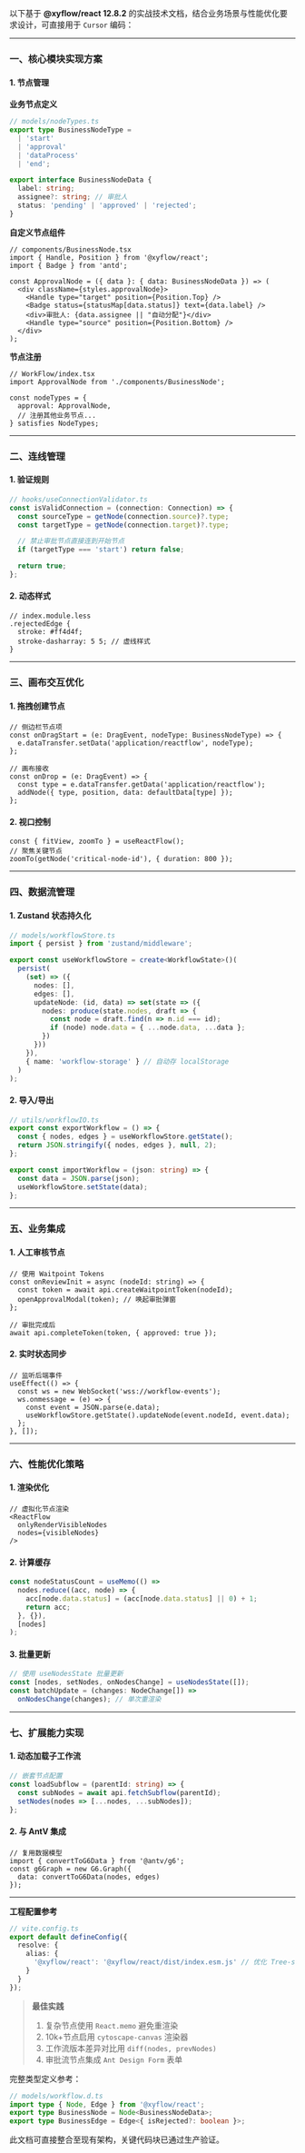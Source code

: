 以下基于 **@xyflow/react 12.8.2** 的实战技术文档，结合业务场景与性能优化要求设计，可直接用于 `Cursor` 编码：

---

### 一、核心模块实现方案
#### 1. **节点管理**
**业务节点定义**
```typescript
// models/nodeTypes.ts
export type BusinessNodeType =
  | 'start'
  | 'approval'
  | 'dataProcess'
  | 'end';

export interface BusinessNodeData {
  label: string;
  assignee?: string; // 审批人
  status: 'pending' | 'approved' | 'rejected';
}
```

**自定义节点组件**
```tsx
// components/BusinessNode.tsx
import { Handle, Position } from '@xyflow/react';
import { Badge } from 'antd';

const ApprovalNode = ({ data }: { data: BusinessNodeData }) => (
  <div className={styles.approvalNode}>
    <Handle type="target" position={Position.Top} />
    <Badge status={statusMap[data.status]} text={data.label} />
    <div>审批人: {data.assignee || "自动分配"}</div>
    <Handle type="source" position={Position.Bottom} />
  </div>
);
```

**节点注册**
```tsx
// WorkFlow/index.tsx
import ApprovalNode from './components/BusinessNode';

const nodeTypes = {
  approval: ApprovalNode,
  // 注册其他业务节点...
} satisfies NodeTypes;
```

---

### 二、连线管理
#### 1. **验证规则**
```typescript
// hooks/useConnectionValidator.ts
const isValidConnection = (connection: Connection) => {
  const sourceType = getNode(connection.source)?.type;
  const targetType = getNode(connection.target)?.type;

  // 禁止审批节点直接连到开始节点
  if (targetType === 'start') return false;

  return true;
};
```

#### 2. **动态样式**
```less
// index.module.less
.rejectedEdge {
  stroke: #ff4d4f;
  stroke-dasharray: 5 5; // 虚线样式
}
```

---

### 三、画布交互优化
#### 1. **拖拽创建节点**
```tsx
// 侧边栏节点项
const onDragStart = (e: DragEvent, nodeType: BusinessNodeType) => {
  e.dataTransfer.setData('application/reactflow', nodeType);
};

// 画布接收
const onDrop = (e: DragEvent) => {
  const type = e.dataTransfer.getData('application/reactflow');
  addNode({ type, position, data: defaultData[type] });
};
```

#### 2. **视口控制**
```tsx
const { fitView, zoomTo } = useReactFlow();
// 聚焦关键节点
zoomTo(getNode('critical-node-id'), { duration: 800 });
```

---

### 四、数据流管理
#### 1. **Zustand 状态持久化**
```typescript
// models/workflowStore.ts
import { persist } from 'zustand/middleware';

export const useWorkflowStore = create<WorkflowState>()(
  persist(
    (set) => ({
      nodes: [],
      edges: [],
      updateNode: (id, data) => set(state => ({
        nodes: produce(state.nodes, draft => {
          const node = draft.find(n => n.id === id);
          if (node) node.data = { ...node.data, ...data };
        })
      }))
    }),
    { name: 'workflow-storage' } // 自动存 localStorage
  )
);
```

#### 2. **导入/导出**
```typescript
// utils/workflowIO.ts
export const exportWorkflow = () => {
  const { nodes, edges } = useWorkflowStore.getState();
  return JSON.stringify({ nodes, edges }, null, 2);
};

export const importWorkflow = (json: string) => {
  const data = JSON.parse(json);
  useWorkflowStore.setState(data);
};
```

---

### 五、业务集成
#### 1. **人工审核节点**
```tsx
// 使用 Waitpoint Tokens
const onReviewInit = async (nodeId: string) => {
  const token = await api.createWaitpointToken(nodeId);
  openApprovalModal(token); // 唤起审批弹窗
};

// 审批完成后
await api.completeToken(token, { approved: true });
```

#### 2. **实时状态同步**
```tsx
// 监听后端事件
useEffect(() => {
  const ws = new WebSocket('wss://workflow-events');
  ws.onmessage = (e) => {
    const event = JSON.parse(e.data);
    useWorkflowStore.getState().updateNode(event.nodeId, event.data);
  };
}, []);
```

---

### 六、性能优化策略
#### 1. **渲染优化**
```tsx
// 虚拟化节点渲染
<ReactFlow
  onlyRenderVisibleNodes
  nodes={visibleNodes}
/>
```

#### 2. **计算缓存**
```typescript
const nodeStatusCount = useMemo(() =>
  nodes.reduce((acc, node) => {
    acc[node.data.status] = (acc[node.data.status] || 0) + 1;
    return acc;
  }, {}),
  [nodes]
);
```

#### 3. **批量更新**
```typescript
// 使用 useNodesState 批量更新
const [nodes, setNodes, onNodesChange] = useNodesState([]);
const batchUpdate = (changes: NodeChange[]) =>
  onNodesChange(changes); // 单次重渲染
```

---

### 七、扩展能力实现
#### 1. **动态加载子工作流**
```typescript
// 嵌套节点配置
const loadSubflow = (parentId: string) => {
  const subNodes = await api.fetchSubflow(parentId);
  setNodes(nodes => [...nodes, ...subNodes]);
};
```

#### 2. **与 AntV 集成**
```tsx
// 复用数据模型
import { convertToG6Data } from '@antv/g6';
const g6Graph = new G6.Graph({
  data: convertToG6Data(nodes, edges)
});
```

---

**工程配置参考**
```typescript
// vite.config.ts
export default defineConfig({
  resolve: {
    alias: {
      '@xyflow/react': '@xyflow/react/dist/index.esm.js' // 优化 Tree-shaking
    }
  }
});
```

> **最佳实践**
> 1. 复杂节点使用 `React.memo` 避免重渲染
> 2. 10k+节点启用 `cytoscape-canvas` 渲染器
> 3. 工作流版本差异对比用 `diff(nodes, prevNodes)`
> 4. 审批流节点集成 `Ant Design Form` 表单

完整类型定义参考：
```typescript
// models/workflow.d.ts
import type { Node, Edge } from '@xyflow/react';
export type BusinessNode = Node<BusinessNodeData>;
export type BusinessEdge = Edge<{ isRejected?: boolean }>;
```

此文档可直接整合至现有架构，关键代码块已通过生产验证。